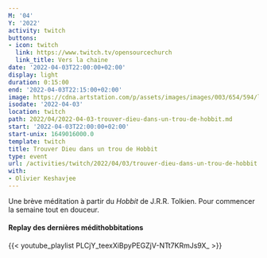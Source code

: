 ```yaml
---
M: '04'
Y: '2022'
activity: twitch
buttons:
- icon: twitch
  link: https://www.twitch.tv/opensourcechurch
  link_title: Vers la chaine
date: '2022-04-03T22:00:00+02:00'
display: light
duration: 0:15:00
end: '2022-04-03T22:15:00+02:00'
image: https://cdna.artstation.com/p/assets/images/images/003/654/594/large/sam-robberechts-finalrender1.jpg
isodate: '2022-04-03'
location: twitch
path: 2022/04/2022-04-03-trouver-dieu-dans-un-trou-de-hobbit.md
start: '2022-04-03T22:00:00+02:00'
start-unix: 1649016000.0
template: twitch
title: Trouver Dieu dans un trou de Hobbit
type: event
url: /activities/twitch/2022/04/03/trouver-dieu-dans-un-trou-de-hobbit
with:
- Olivier Keshavjee
---
```

Une brève méditation à partir du *Hobbit* de J.R.R. Tolkien. Pour commencer la semaine tout en douceur.



#### Replay des dernières médithobbitations

{{< youtube_playlist PLCjY_teexXiBpyPEGZjV-NTt7KRmJs9X_ >}}